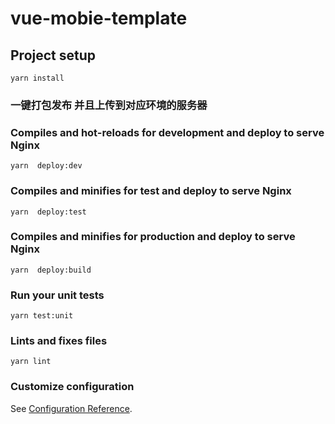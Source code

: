 # vue-mobie-template

## Project setup
```
yarn install
```
### 一键打包发布 并且上传到对应环境的服务器
### Compiles and hot-reloads for development and deploy to serve Nginx
```
yarn  deploy:dev
```

### Compiles and minifies for test and deploy to serve Nginx
```
yarn  deploy:test
```
### Compiles and minifies for production and deploy to serve Nginx
```
yarn  deploy:build
```

### Run your unit tests
```
yarn test:unit
```

### Lints and fixes files
```
yarn lint
```

### Customize configuration
See [Configuration Reference](https://cli.vuejs.org/config/).
